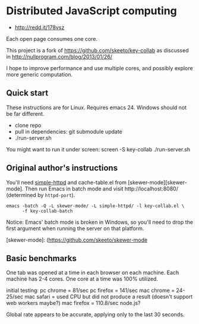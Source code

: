 # Distributed JavaScript computing

 * http://redd.it/178vsz

Each open page consumes one core.

This project is a fork of https://github.com/skeeto/key-collab as discussed in http://nullprogram.com/blog/2013/01/26/

I hope to improve performance and use multiple cores, and possibly explore more generic computation.

## Quick start

These instructions are for Linux. Requires emacs 24. Windows should not be far different.

* clone repo
* pull in dependencies: git submodule update
* ./run-server.sh

You might want to run it under screen: screen -S key-collab ./run-server.sh

## Original author's instructions

You'll need [simple-httpd][simple-httpd] and cache-table.el from
[skewer-mode][skewer-mode]. Then run Emacs in batch mode and visit
http://localhost:8080/ (determined by `httpd-port`).

    emacs -batch -Q -L skewer-mode/ -L simple-httpd/ -l key-collab.el \
          -f key-collab-batch

Notice: Emacs' batch mode is broken in Windows, so you'll need to drop
the first argument when running the server on that platform.


[simple-httpd]: https://github.com/skeeto/emacs-web-server
[skewer-mode]: (https://github.com/skeeto/skewer-mode

## Basic benchmarks

One tab was opened at a time in each browser on each machine. Each machine has 2-4 cores. One core at a time was 100% utilized.

initial testing:
pc chrome = 81/sec
pc firefox = 141/sec
mac chrome = 24-25/sec
mac safari = used CPU but did not produce a result (doesn't support web workers maybe?)
mac firefox = 110.8/sec
node.js?

Global rate appears to be accurate, applying only to the last 30 seconds.


